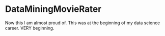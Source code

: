 # DataMiningMovieRater
Now this I am almost proud of. This was at the beginning of my data science career. VERY beginning.
